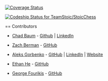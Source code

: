 [![Coverage Status](https://coveralls.io/repos/github/TeamStoic/StoicChess/badge.svg?branch=master)](https://coveralls.io/github/TeamStoic/StoicChess?branch=master)

[ ![Codeship Status for TeamStoic/StoicChess](https://codeship.com/projects/8443e920-1f83-0134-0385-3ae309bf0e43/status?branch=master)](https://codeship.com/projects/160373)


== Contributors

* [Chad Baum](chadbaum@gmail.com) - [Github](https://github.com/chadbaum) | [LinkedIn](https://linkedin.com/in/chadbaum)

* [Zach Berman](zberms@gmail.com) - [GitHub](https://github.com/ZachBerman)

* [Aleks Gorbenko](aleksedgorbenko@gmail.com) - [GitHub](https://github.com/aleksgorbenko) | [LinkedIn](https://uk.linkedin.com/in/aleks-gorbenko-web-developer) | [Website](https://aleksgorbenko.com)

* [Ethan He](ethanhe.dev@gmail.com) - [GitHub](https://github.com/Se7enB2st)

* [George Fourikis](georgefourikis@hotmail.gr) - [GitHub](https://github.com/GeorgeFourikis)
